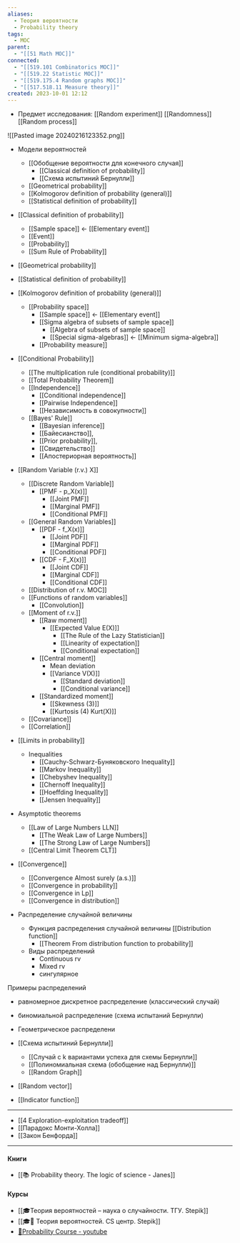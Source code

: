 ```yaml
---
aliases:
  - Теория вероятности
  - Probability theory
tags:
  - MOC
parent:
  - "[[51 Math MOC]]"
connected:
  - "[[519.101 Combinatorics MOC]]"
  - "[[519.22 Statistic MOC]]"
  - "[[519.175.4 Random graphs MOC]]"
  - "[[517.518.11 Measure theory]]"
created: 2023-10-01 12:12
---
```

   - Предмет исследования:  [[Random experiment]]  [[Randomness]] [[Random process]]

![[Pasted image 20240216123352.png]]

- Модели вероятностей
	- [[Обобщение вероятности для конечного случая]]
		- [[Classical definition of probability]]
		- [[Схема испытиний Бернулли]]
	- [[Geometrical probability]]
	- [[Kolmogorov definition of probability (general)]]
	- [[Statistical definition of probability]]

- [[Classical definition of probability]]
	- [[Sample space]] <- [[Elementary event]]
	- [[Event]]
	- [[Probability]]
	- [[Sum Rule of Probability]]
- [[Geometrical probability]]
- [[Statistical definition of probability]]
- [[Kolmogorov definition of probability (general)]]
	- [[Probability space]]
		- [[Sample space]] <- [[Elementary event]]
		- [[Sigma algebra of subsets of sample space]]
			- [[Algebra of subsets of sample space]]
			- [[Special sigma-algebras]] <- [[Minimum sigma-algebra]]
		- [[Probability measure]]

- [[Conditional Probability]] 
	- [[The multiplication rule (conditional probability)]]
	- [[Total Probability Theorem]]
	- [[Independence]]
		- [[Conditional independence]]
		- [[Pairwise Independence]]
		- [[Независимость в совокупности]]
	- [[Bayes' Rule]]
		- [[Bayesian inference]]
		- [[Байесианство]],
		- [[Prior probability]],
		- [[Свидетельство]]
		- [[Апостериорная вероятность]]


- [[Random Variable (r.v.) X]]
	- [[Discrete Random Variable]]
		- [[PMF - p_X(x)]]
			- [[Joint PMF]]
			- [[Marginal PMF]]
			- [[Conditional PMF]]
	- [[General Random Variables]]
		- [[PDF - f_X(x)]]
			- [[Joint PDF]]
			- [[Marginal PDF]]
			- [[Conditional PDF]]
		- [[CDF - F_X(x)]]
			- [[Joint CDF]]
			- [[Marginal CDF]]
			- [[Conditional CDF]]
	- [[Distribution of r.v. MOC]]
	- [[Functions of random variables]]
		- [[Convolution]]
	- [[Moment of r.v.]]
		- [[Raw moment]]
			- [[Expected Value E(X)]] 
                - [[The Rule of the Lazy Statistician]]
                - [[Linearity of expectation]]
                - [[Conditional expectation]]
		- [[Central moment]]
			- Mean deviation
			- [[Variance V(X)]]
                - [[Standard deviation]]
                - [[Conditional variance]]
		- [[Standardized moment]]
			- [[Skewness (3)]]
			- [[Kurtosis (4) Kurt(X)]]
	- [[Covariance]]
	- [[Correlation]]

- [[Limits in probability]]
	- Inequalities
		- [[Cauchy-Schwarz-Буняковского Inequality]]
		- [[Markov Inequality]]
		- [[Chebyshev Inequality]] 
		- [[Chernoff Inequality]]
		- [[Hoeffding Inequality]]
		- [[Jensen Inequality]]
- Asymptotic theorems
	- [[Law of Large Numbers LLN]]
		- [[The Weak Law of Large Numbers]]
		- [[The Strong Law of Large Numbers]]
	- [[Central Limit Theorem CLT]] 
- [[Convergence]]
	- [[Convergence Almost surely (a.s.)]] 
	- [[Convergence in probability]] 
	- [[Convergence in Lp]] 
	- [[Convergence in distribution]]




- Распределение случайной величины 
	- Функция распределения случайной величины [[Distribution function]]
		- [[Theorem From distribution function to probability]]
	- Виды распределений
		- Continuous rv
		- Mixed rv
		- сингулярное

Примеры распределений
- равномерное дискретное распределение (классический случай)
- биномиальной распределение (схема испытаний Бернулли)
- Геометрическое распределени 

- [[Схема испытиний Бернулли]]
	- [[Случай с k вариантами успеха для схемы Бернулли]]
	- [[Полиномиальная схема (обобщение над Бернулли)]]
	- [[Random Graph]] 




- [[Random vector]]


- [[Indicator function]]


---


- [[4 Exploration-exploitation tradeoff]]
- [[Парадокс Монти-Холла]]
- [[Закон Бенфорда]]


---
#### Книги
- [[📚 Probability theory. The logic of science - Janes]]

#### Курсы
- [[🎓Теория вероятностей – наука о случайности. ТГУ. Stepik]]
- [[🎓🌰 Теория вероятностей. CS центр. Stepik]]
- [🎥Probability Course - youtube](https://www.youtube.com/channel/UCITVu6N08ljfYjuP98nXsLA/playlists)

